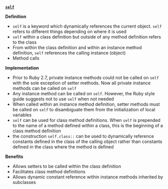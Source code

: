 **<u>`self`</u>**

**Definition**

* `self` is a keyword which dynamically references the current object.  `self` refers to different things depending on where it is used
* `self` within a class definition but outside of any method definition refers to the class
* From within the class definition and within an instance method definition, `self` references the calling instance (object)
* Method calls

**Implementation**

* Prior to Ruby 2.7, private instance methods could not be called on `self` with the sole exception of setter methods. Now all private instance methods can be called on `self`
* Any instance method can be called on `self`. However, the Ruby style guide suggests not to use `self` when not needed
* When called within an instance method definition, setter methods must be called on `self` to disambiguate them from the initialization of local variables
* `self` can be used for class method definitions. When `self` is prepended to the name of a method defined within a class, this is the beginning of a class method definition
* the construction `self.class::` can be used to dynamically reference constants defined in the class of the calling object rather than constants defined in the class where the method is defined

**Benefits**

* Allows setters to be called within the class definition
* Facilitates class method definitions
* Allows dynamic constant reference within instance methods inherited by subclasses

